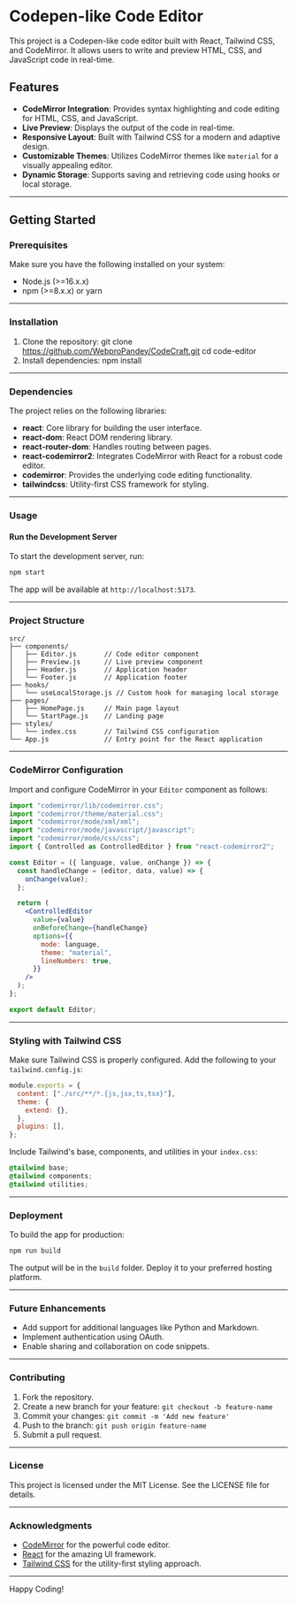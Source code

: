 # Codepen-like Code Editor

This project is a Codepen-like code editor built with React, Tailwind CSS, and CodeMirror. It allows users to write and preview HTML, CSS, and JavaScript code in real-time.

## Features
- **CodeMirror Integration**: Provides syntax highlighting and code editing for HTML, CSS, and JavaScript.
- **Live Preview**: Displays the output of the code in real-time.
- **Responsive Layout**: Built with Tailwind CSS for a modern and adaptive design.
- **Customizable Themes**: Utilizes CodeMirror themes like `material` for a visually appealing editor.
- **Dynamic Storage**: Supports saving and retrieving code using hooks or local storage.

---

## Getting Started

### Prerequisites
Make sure you have the following installed on your system:
- Node.js (>=16.x.x)
- npm (>=8.x.x) or yarn

---

### Installation
1. Clone the repository:
   git clone https://github.com/WebproPandey/CodeCraft.git
   cd code-editor
2. Install dependencies:
   npm install

---

### Dependencies
The project relies on the following libraries:
- **react**: Core library for building the user interface.
- **react-dom**: React DOM rendering library.
- **react-router-dom**: Handles routing between pages.
- **react-codemirror2**: Integrates CodeMirror with React for a robust code editor.
- **codemirror**: Provides the underlying code editing functionality.
- **tailwindcss**: Utility-first CSS framework for styling.

---

### Usage

#### Run the Development Server
To start the development server, run:
```bash
npm start
```
The app will be available at `http://localhost:5173`.

---

### Project Structure
```
src/
├── components/
│   ├── Editor.js       // Code editor component
│   ├── Preview.js      // Live preview component
│   ├── Header.js       // Application header
│   └── Footer.js       // Application footer
├── hooks/
│   └── useLocalStorage.js // Custom hook for managing local storage
├── pages/
│   ├── HomePage.js     // Main page layout
│   └── StartPage.js    // Landing page
├── styles/
│   └── index.css       // Tailwind CSS configuration
└── App.js              // Entry point for the React application
```

---

### CodeMirror Configuration
Import and configure CodeMirror in your `Editor` component as follows:
```jsx
import "codemirror/lib/codemirror.css";
import "codemirror/theme/material.css";
import "codemirror/mode/xml/xml";
import "codemirror/mode/javascript/javascript";
import "codemirror/mode/css/css";
import { Controlled as ControlledEditor } from "react-codemirror2";

const Editor = ({ language, value, onChange }) => {
  const handleChange = (editor, data, value) => {
    onChange(value);
  };

  return (
    <ControlledEditor
      value={value}
      onBeforeChange={handleChange}
      options={{
        mode: language,
        theme: "material",
        lineNumbers: true,
      }}
    />
  );
};

export default Editor;
```

---

### Styling with Tailwind CSS
Make sure Tailwind CSS is properly configured. Add the following to your `tailwind.config.js`:
```javascript
module.exports = {
  content: ["./src/**/*.{js,jsx,ts,tsx}"],
  theme: {
    extend: {},
  },
  plugins: [],
};
```

Include Tailwind's base, components, and utilities in your `index.css`:
```css
@tailwind base;
@tailwind components;
@tailwind utilities;
```

---

### Deployment
To build the app for production:
```bash
npm run build
```
The output will be in the `build` folder. Deploy it to your preferred hosting platform.

---

### Future Enhancements
- Add support for additional languages like Python and Markdown.
- Implement authentication using OAuth.
- Enable sharing and collaboration on code snippets.

---

### Contributing
1. Fork the repository.
2. Create a new branch for your feature: `git checkout -b feature-name`
3. Commit your changes: `git commit -m 'Add new feature'`
4. Push to the branch: `git push origin feature-name`
5. Submit a pull request.

---

### License
This project is licensed under the MIT License. See the LICENSE file for details.

---

### Acknowledgments
- [CodeMirror](https://codemirror.net/) for the powerful code editor.
- [React](https://reactjs.org/) for the amazing UI framework.
- [Tailwind CSS](https://tailwindcss.com/) for the utility-first styling approach.

---

Happy Coding!

